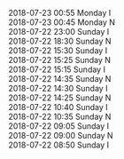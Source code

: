 2018-07-23 00:55 Monday  I  
2018-07-23 00:45 Monday  N  
2018-07-22 23:00 Sunday  I  
2018-07-22 18:30 Sunday  N  
2018-07-22 15:30 Sunday  I  
2018-07-22 15:25 Sunday  N  
2018-07-22 15:15 Sunday  I  
2018-07-22 14:35 Sunday  N  
2018-07-22 14:30 Sunday  I  
2018-07-22 14:25 Sunday  N  
2018-07-22 10:40 Sunday  I  
2018-07-22 10:35 Sunday  N  
2018-07-22 09:05 Sunday  I  
2018-07-22 09:00 Sunday  N  
2018-07-22 08:50 Sunday  I  
